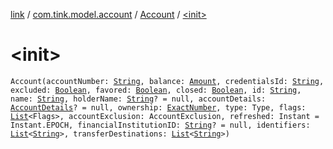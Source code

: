 [link](../../index.md) / [com.tink.model.account](../index.md) / [Account](index.md) / [&lt;init&gt;](./-init-.md)

# &lt;init&gt;

`Account(accountNumber: `[`String`](https://kotlinlang.org/api/latest/jvm/stdlib/kotlin/-string/index.html)`, balance: `[`Amount`](../../com.tink.model.misc/-amount/index.md)`, credentialsId: `[`String`](https://kotlinlang.org/api/latest/jvm/stdlib/kotlin/-string/index.html)`, excluded: `[`Boolean`](https://kotlinlang.org/api/latest/jvm/stdlib/kotlin/-boolean/index.html)`, favored: `[`Boolean`](https://kotlinlang.org/api/latest/jvm/stdlib/kotlin/-boolean/index.html)`, closed: `[`Boolean`](https://kotlinlang.org/api/latest/jvm/stdlib/kotlin/-boolean/index.html)`, id: `[`String`](https://kotlinlang.org/api/latest/jvm/stdlib/kotlin/-string/index.html)`, name: `[`String`](https://kotlinlang.org/api/latest/jvm/stdlib/kotlin/-string/index.html)`, holderName: `[`String`](https://kotlinlang.org/api/latest/jvm/stdlib/kotlin/-string/index.html)`? = null, accountDetails: `[`AccountDetails`](../-account-details/index.md)`? = null, ownership: `[`ExactNumber`](../../com.tink.model.misc/-exact-number/index.md)`, type: Type, flags: `[`List`](https://kotlinlang.org/api/latest/jvm/stdlib/kotlin.collections/-list/index.html)`<Flags>, accountExclusion: AccountExclusion, refreshed: Instant = Instant.EPOCH, financialInstitutionID: `[`String`](https://kotlinlang.org/api/latest/jvm/stdlib/kotlin/-string/index.html)`? = null, identifiers: `[`List`](https://kotlinlang.org/api/latest/jvm/stdlib/kotlin.collections/-list/index.html)`<`[`String`](https://kotlinlang.org/api/latest/jvm/stdlib/kotlin/-string/index.html)`>, transferDestinations: `[`List`](https://kotlinlang.org/api/latest/jvm/stdlib/kotlin.collections/-list/index.html)`<`[`String`](https://kotlinlang.org/api/latest/jvm/stdlib/kotlin/-string/index.html)`>)`